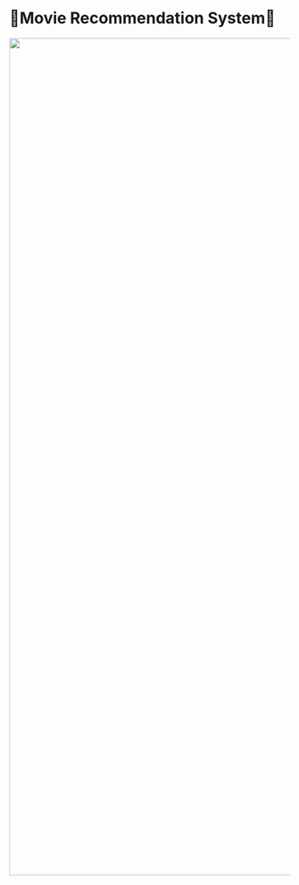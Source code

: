 # 🎥Movie Recommendation System🎥
<img src= "[https://github.com/jjn7702/SECJ1023-PT2/assets/147809633/6f0a5d87-6569-4935-9278-3e145685baee](https://www.google.com/url?sa=i&url=https%3A%2F%2Fwww.freepik.com%2Ffree-photos-vectors%2Fcinema&psig=AOvVaw24VBBbtpEXlYB7s_Il1lP6&ust=1713860207744000&source=images&cd=vfe&opi=89978449&ved=0CBIQjRxqFwoTCNjt2Pqw1YUDFQAAAAAdAAAAABAE)" width="1500"></img>

